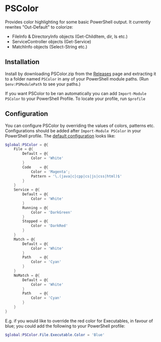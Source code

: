 PSColor
=======

Provides color highlighting for some basic PowerShell output. It currently rewrites "Out-Default" to colorize:

* FileInfo & DirectoryInfo objects (Get-ChildItem, dir, ls etc.)
* ServiceController objects (Get-Service)
* MatchInfo objects (Select-String etc.)

## Installation

Install by downloading PSColor.zip from the [Releases](github.com/brunovieira97/PSColor/releases) page and extracting it to a folder named `PSColor` in any of your PowerShell module paths. (Run `$env:PSModulePath` to see your paths.)

If you want PSColor to be ran automatically you can add `Import-Module PSColor` to your PowerShell Profile. To locate your profile, run `$profile`

## Configuration

You can configure PSColor by overriding the values of colors, patterns etc. Configurations should be added after `Import-Module PSColor` in your PowerShell profile. The [default configuration](src/config/Default.ps1) looks like:

```powershell
$global:PSColor = @{
    File = @{
        Default = @{
			Color = 'White'
		}
        Code 	= @{
			Color = 'Magenta';
			Pattern = '\.(java|c|cpp|cs|js|css|html)$'
		}
    }
    Service = @{
        Default = @{
			Color = 'White'
		}
        Running = @{
			Color = 'DarkGreen'
		}
        Stopped = @{
			Color = 'DarkRed'
		}     
    }
    Match = @{
        Default = @{
			Color = 'White'
		}
        Path 	= @{
			Color = 'Cyan'
		}
    }
	NoMatch = @{
        Default	= @{
			Color = 'White'
		}
        Path 	= @{
			Color = 'Cyan'
		}
    }
}
```

E.g. if you would like to override the red color for Executables, in favour of blue; you could add the following to your PowerShell profile:

```powershell
$global:PSColor.File.Executable.Color = 'Blue'
```

